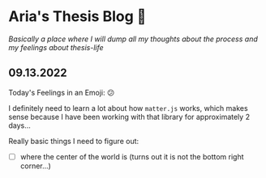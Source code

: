 # Aria's Thesis Blog :partying_face:

*Basically a place where I will dump all my thoughts about the process and my feelings about thesis-life*

## 09.13.2022

Today's Feelings in an Emoji: :confused:

I definitely need to learn a lot about how `matter.js` works, which makes sense because I have been working with that library for approximately 2 days...

Really basic things I need to figure out:

- [ ] where the center of the world is (turns out it is not the bottom right corner...)

